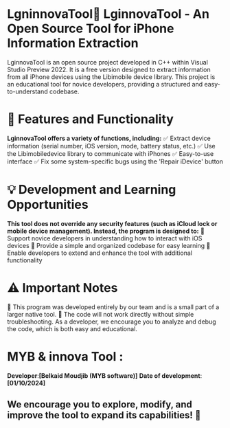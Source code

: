 # LgninnovaTool🔹 LginnovaTool - An Open Source Tool for iPhone Information Extraction

LginnovaTool is an open source project developed in C++ within Visual Studio Preview 2022. It is a free version designed to extract information from all iPhone devices using the Libimobile device library. This project is an educational tool for novice developers, providing a structured and easy-to-understand codebase.

# 📌 Features and Functionality
**LginnovaTool offers a variety of functions, including:** 
✅ Extract device information (serial number, iOS version, mode, battery status, etc.)
✅ Use the Libimobiledevice library to communicate with iPhones
✅ Easy-to-use interface
✅ Fix some system-specific bugs using the 'Repair iDevice' button
# 💡 Development and Learning Opportunities
**This tool does not override any security features (such as iCloud lock or mobile device management). Instead, the program is designed to:**
🔹 Support novice developers in understanding how to interact with iOS devices
🔹 Provide a simple and organized codebase for easy learning
🔹 Enable developers to extend and enhance the tool with additional functionality

# ⚠️ Important Notes
🔹 This program was developed entirely by our team and is a small part of a larger native tool.
🔹 The code will not work directly without simple troubleshooting. As a developer, we encourage you to analyze and debug the code, which is both easy and educational.
# MYB & innova Tool :
**Developer**:**[Belkaid Moudjib (MYB software)]**
**Date of development**:**[01/10/2024]**


## We encourage you to explore, modify, and improve the tool to expand its capabilities! 🚀
